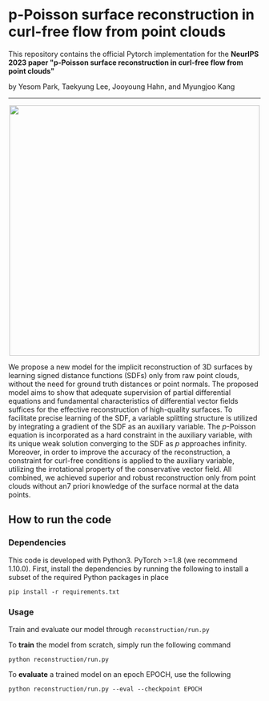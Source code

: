 # p-Poisson surface reconstruction in curl-free flow from point clouds

This repository contains the official Pytorch implementation for the **NeurIPS 2023 paper "p-Poisson surface reconstruction in curl-free flow from point clouds"**

by Yesom Park, Taekyung Lee, Jooyoung Hahn, and Myungjoo Kang

---

<p align="center">
  <img src="https://github.com/Yebbi/PINC/assets/82932461/bc628a0b-78e0-4a4e-aaec-bbdc9477a7a3" width=500 />
</p>

We propose a new model for the implicit reconstruction of 3D surfaces by learning signed distance functions (SDFs) only from raw point clouds, without the need for ground truth distances or point normals. The proposed model aims to show that adequate supervision of partial differential equations and fundamental characteristics of differential vector fields suffices for the effective reconstruction of high-quality surfaces. To facilitate precise learning of the SDF, a variable splitting structure is utilized by integrating a gradient of the SDF as an auxiliary variable. The $p$-Poisson equation is incorporated as a hard constraint in the auxiliary variable, with its unique weak solution converging to the SDF as $p$ approaches infinity.
Moreover, in order to improve the accuracy of the reconstruction, a constraint for curl-free conditions is applied to the auxiliary variable, utilizing the irrotational property of the conservative vector field.
All combined, we achieved superior and robust reconstruction only from point clouds without an7 priori knowledge of the surface normal at the data points.


## How to run the code

### Dependencies
This code is developed with Python3. PyTorch >=1.8 (we recommend 1.10.0). First, install the dependencies by running the following to install a subset of the required Python packages in place
```
pip install -r requirements.txt
```

### Usage

Train and evaluate our model through `reconstruction/run.py`

To **train** the model from scratch, simply run the following command

```
python reconstruction/run.py
```

To **evaluate** a trained model on an epoch EPOCH, use the following

```
python reconstruction/run.py --eval --checkpoint EPOCH
```



